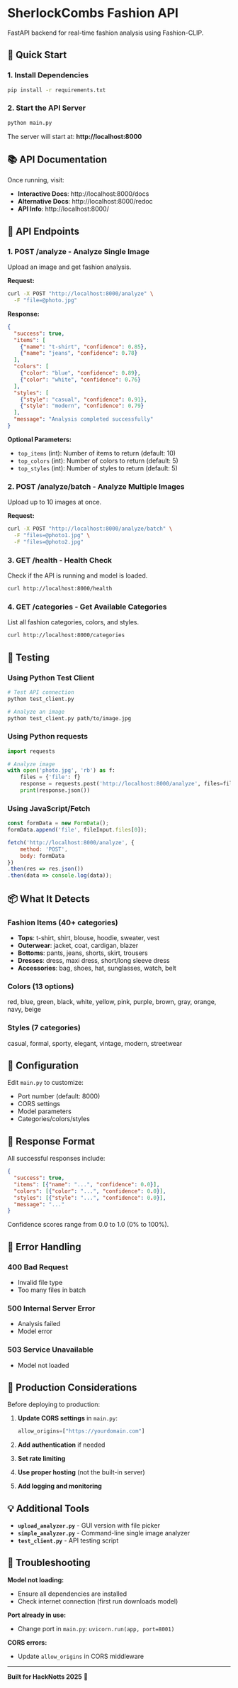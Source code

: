 # SherlockCombs Fashion API

FastAPI backend for real-time fashion analysis using Fashion-CLIP.

## 🚀 Quick Start

### 1. Install Dependencies
```bash
pip install -r requirements.txt
```

### 2. Start the API Server
```bash
python main.py
```

The server will start at: **http://localhost:8000**

## 📚 API Documentation

Once running, visit:
- **Interactive Docs**: http://localhost:8000/docs
- **Alternative Docs**: http://localhost:8000/redoc
- **API Info**: http://localhost:8000/

## 🔌 API Endpoints

### 1. **POST /analyze** - Analyze Single Image

Upload an image and get fashion analysis.

**Request:**
```bash
curl -X POST "http://localhost:8000/analyze" \
  -F "file=@photo.jpg"
```

**Response:**
```json
{
  "success": true,
  "items": [
    {"name": "t-shirt", "confidence": 0.85},
    {"name": "jeans", "confidence": 0.78}
  ],
  "colors": [
    {"color": "blue", "confidence": 0.89},
    {"color": "white", "confidence": 0.76}
  ],
  "styles": [
    {"style": "casual", "confidence": 0.91},
    {"style": "modern", "confidence": 0.79}
  ],
  "message": "Analysis completed successfully"
}
```

**Optional Parameters:**
- `top_items` (int): Number of items to return (default: 10)
- `top_colors` (int): Number of colors to return (default: 5)
- `top_styles` (int): Number of styles to return (default: 5)

### 2. **POST /analyze/batch** - Analyze Multiple Images

Upload up to 10 images at once.

**Request:**
```bash
curl -X POST "http://localhost:8000/analyze/batch" \
  -F "files=@photo1.jpg" \
  -F "files=@photo2.jpg"
```

### 3. **GET /health** - Health Check

Check if the API is running and model is loaded.

```bash
curl http://localhost:8000/health
```

### 4. **GET /categories** - Get Available Categories

List all fashion categories, colors, and styles.

```bash
curl http://localhost:8000/categories
```

## 🧪 Testing

### Using Python Test Client

```bash
# Test API connection
python test_client.py

# Analyze an image
python test_client.py path/to/image.jpg
```

### Using Python requests

```python
import requests

# Analyze image
with open('photo.jpg', 'rb') as f:
    files = {'file': f}
    response = requests.post('http://localhost:8000/analyze', files=files)
    print(response.json())
```

### Using JavaScript/Fetch

```javascript
const formData = new FormData();
formData.append('file', fileInput.files[0]);

fetch('http://localhost:8000/analyze', {
    method: 'POST',
    body: formData
})
.then(res => res.json())
.then(data => console.log(data));
```

## 📦 What It Detects

### Fashion Items (40+ categories)
- **Tops**: t-shirt, shirt, blouse, hoodie, sweater, vest
- **Outerwear**: jacket, coat, cardigan, blazer
- **Bottoms**: pants, jeans, shorts, skirt, trousers
- **Dresses**: dress, maxi dress, short/long sleeve dress
- **Accessories**: bag, shoes, hat, sunglasses, watch, belt

### Colors (13 options)
red, blue, green, black, white, yellow, pink, purple, brown, gray, orange, navy, beige

### Styles (7 categories)
casual, formal, sporty, elegant, vintage, modern, streetwear

## 🔧 Configuration

Edit `main.py` to customize:
- Port number (default: 8000)
- CORS settings
- Model parameters
- Categories/colors/styles

## 📝 Response Format

All successful responses include:
```json
{
  "success": true,
  "items": [{"name": "...", "confidence": 0.0}],
  "colors": [{"color": "...", "confidence": 0.0}],
  "styles": [{"style": "...", "confidence": 0.0}],
  "message": "..."
}
```

Confidence scores range from 0.0 to 1.0 (0% to 100%).

## 🚨 Error Handling

### 400 Bad Request
- Invalid file type
- Too many files in batch

### 500 Internal Server Error
- Analysis failed
- Model error

### 503 Service Unavailable
- Model not loaded

## 🔐 Production Considerations

Before deploying to production:

1. **Update CORS settings** in `main.py`:
   ```python
   allow_origins=["https://yourdomain.com"]
   ```

2. **Add authentication** if needed

3. **Set rate limiting**

4. **Use proper hosting** (not the built-in server)

5. **Add logging and monitoring**

## 💡 Additional Tools

- **`upload_analyzer.py`** - GUI version with file picker
- **`simple_analyzer.py`** - Command-line single image analyzer
- **`test_client.py`** - API testing script

## 🐛 Troubleshooting

**Model not loading:**
- Ensure all dependencies are installed
- Check internet connection (first run downloads model)

**Port already in use:**
- Change port in `main.py`: `uvicorn.run(app, port=8001)`

**CORS errors:**
- Update `allow_origins` in CORS middleware

---

**Built for HackNotts 2025** 🚀
